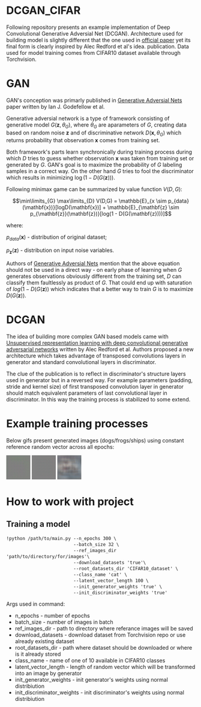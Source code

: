 # DCGAN_CIFAR
Following repository presents an example implementation of Deep Convolutional Generative Adversial Net (DCGAN). Architecture used for building model is slightly different that the one used in [official paper](https://arxiv.org/pdf/1511.06434.pdf) yet its final form is clearly inspired by Alec Redford et al's idea. publication. Data used for model training comes from CIFAR10 dataset available through Torchvision.

# GAN
GAN's conception was primarly published in [Generative Adversial Nets](https://arxiv.org/abs/1406.2661) paper written by Ian J. Godefellow et al. 

Generative adversial network is a type of framework consisting of generative model $G(\mathbf{z}, \theta_G)$, where $\theta_G$ are aparameters of $G$, creating data based on random noise $\mathbf{z}$ and of discriminative network $D(\mathbf{x}, \theta_G)$ which returns probability that observation $\mathbf{x}$ comes from training set.

Both framework's parts learn synchronically during training process during which $D$ tries to guess whether observation $\mathbf{x}$ was taken from training set or generated by $G$. GAN's goal is to maximize the probability of $G$ labeling samples in a correct way. On the other hand $G$ tries to fool the discriminator which results in minimizing $\log(1 - D(G(\mathbf{z})))$.

Following minimax game can be summarized by value function $V(D,G)$:

$$\min\limits_{G} \max\limits_{D} V(D,G) = \mathbb{E}_{x \sim p_{data}(\mathbf{x})}[logD(\mathbf{x})] + \mathbb{E}_{\mathbf{z} \sim p_{\mathbf{z}}(\mathbf{z})}[log(1 - D(G(\mathbf{z})))]$$

where:

$p_{data}(\mathbf{x})$ - distribution of original dataset; 

$p_{\mathbf{z}}(\mathbf{z})$ -  distribution on input noise variables.

Authors of [Generative Adversial Nets](https://arxiv.org/abs/1406.2661) mention that the above equation should not be used in a direct way - on early phase of learning when $G$ generates observations obviously different from the training set, $D$ can classify them faultlessly as product of $G$. That could end up with saturation of $log(1 - D(G(\mathbf{z}))$ which indicates that a better way to train $G$ is to maximize $D(G(\mathbf{z}))$.

# DCGAN
The idea of building more complex GAN based models came with [Unsupervised representation learning with deep convolutional generative adversarial networks](https://arxiv.org/pdf/1511.06434.pdf) written by Alec Redford et al. Authors proposed a new architecture which takes advantage of transposed convolutions layers in generator and standard convolutional layers in discriminator.

The clue of the publication is to reflect in discriminator's structure layers used in generator but in a reversed way. For example parameters (padding, stride and kernel size) of first transposed convolution layer in generator should match equivalent parameters of last convolutional layer in discriminator. In this way the training process is stabilized to some extend.

# Example training processes
Below gifs present generated images (dogs/frogs/ships) using constant reference random vector across all epochs:

![dogs.gif](/gifs/dogs.gif) ![frogs.gif](/gifs/frogs.gif) ![ships.gif](/gifs/ships.gif)


# How to work with project

## Training a model
```
!python /path/to/main.py --n_epochs 300 \
                         --batch_size 32 \
                         --ref_images_dir 'path/to/directory/for/images'\
                         --download_datasets 'true'\
                         --root_datasets_dir 'CIFAR10_dataset' \
                         --class_name 'cat' \
                         --latent_vector_length 100 \
                         --init_generator_weights 'true' \
                         --init_discriminator_weights 'true'
```

Args used in command:
- n_epochs - number of epochs
- batch_size - number of images in batch
- ref_images_dir - path to directory where referance images will be saved
- download_datasets - download dataset from Torchvision repo or use already existing dataset
- root_datasets_dir - path where dataset should be downloaded or where is it already stored
- class_name - name of one of 10 available in CIFAR10 classes
- latent_vector_length - length of random vector which will be transformed into an image by generator
- init_generator_weights - init generator's weights using normal distribiution
- init_discriminator_weights - init discriminator's weights using normal distribiution